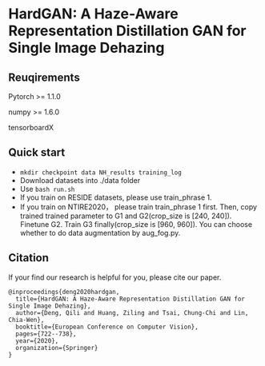 # HardGAN: A Haze-Aware Representation Distillation GAN for Single Image Dehazing

## Reuqirements

Pytorch >= 1.1.0

numpy >=  1.6.0

tensorboardX

## Quick start

+ `mkdir checkpoint data NH_results training_log`
+ Download datasets into ./data folder
+ Use `bash run.sh`
+ If you train on RESIDE datasets, please use train_phrase 1.
+ If you train on NTIRE2020， please train train_phrase 1 first. Then, copy trained trained parameter to G1 and G2(crop_size is [240, 240]).  Finetune G2.  Train G3 finally(crop_size is [960, 960]). You can choose whether to do data augmentation by aug_fog.py.

## Citation

If your find our research is helpful for you, please cite our paper.
```
@inproceedings{deng2020hardgan,
  title={HardGAN: A Haze-Aware Representation Distillation GAN for Single Image Dehazing},
  author={Deng, Qili and Huang, Ziling and Tsai, Chung-Chi and Lin, Chia-Wen},
  booktitle={European Conference on Computer Vision},
  pages={722--738},
  year={2020},
  organization={Springer}
}
```










